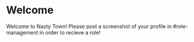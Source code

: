 # Welcome
Welcome to Nasty Town! Please post a screenshot of your profile in #role-management in order to recieve a role!
